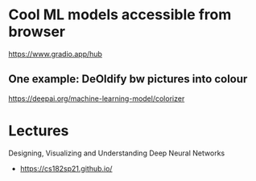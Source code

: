 # Cool ML models accessible from browser
https://www.gradio.app/hub
## One example: DeOldify bw pictures into colour
https://deepai.org/machine-learning-model/colorizer


# Lectures
Designing, Visualizing and Understanding Deep Neural Networks
- https://cs182sp21.github.io/
